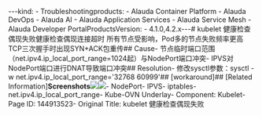 ---kind:   - Troubleshootingproducts:    - Alauda Container Platform   - Alauda DevOps   - Alauda AI   - Alauda Application Services   - Alauda Service Mesh   - Alauda Developer PortalProductsVersion:   - 4.1.0,4.2.x---<!-- A type of document that involves encountering a fault, diag...it, performing root cause analysis, and providing solutions. --># kubelet 健康检查偶现失败健康检查偶现连接超时 所有节点受影响，Pod多的节点失败频率更高 TCP三次握手时出现SYN+ACK包重传## Cause- 节点临时端口范围（net.ipv4.ip_local_port_range=1024起）与NodePort端口冲突- IPVS对NodePort端口进行DNAT导致端口冲突## Resolution- 修改sysctl参数：sysctl -w net.ipv4.ip_local_port_range='32768 60999'## [workaround]## [Related Information]**Screenshots**![](assets/kubelet-jian-kang-jian-cha-ou-xian-shi-bai/image2023-4-18_10-36-24.png)![](assets/kubelet-jian-kang-jian-cha-ou-xian-shi-bai/image2023-4-18_9-57-55.png)- NodePort- IPVS- iptables- net.ipv4.ip_local_port_range- Kube-OVN Underlay- Component: Kubelet- Page ID: 144913523- Original Title: kubelet 健康检查偶现失败